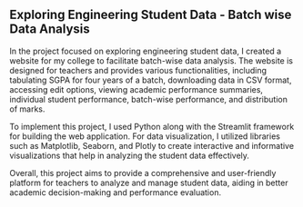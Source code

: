 ## Exploring Engineering Student Data - Batch wise Data Analysis

In the project focused on exploring engineering student data, I created a website for my college to facilitate batch-wise data analysis. The website is designed for teachers and provides various functionalities, including tabulating SGPA for four years of a batch, downloading data in CSV format, accessing edit options, viewing academic performance summaries, individual student performance, batch-wise performance, and distribution of marks.

To implement this project, I used Python along with the Streamlit framework for building the web application. For data visualization, I utilized libraries such as Matplotlib, Seaborn, and Plotly to create interactive and informative visualizations that help in analyzing the student data effectively.

Overall, this project aims to provide a comprehensive and user-friendly platform for teachers to analyze and manage student data, aiding in better academic decision-making and performance evaluation.

